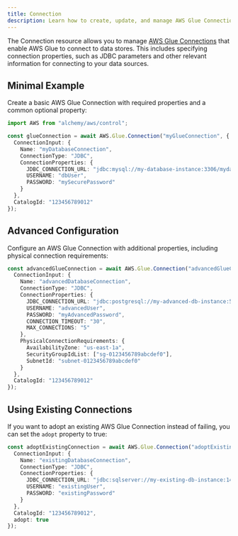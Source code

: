 ```yaml
---
title: Connection
description: Learn how to create, update, and manage AWS Glue Connections using Alchemy Cloud Control.
---
```


The Connection resource allows you to manage [AWS Glue Connections](https://docs.aws.amazon.com/glue/latest/userguide/) that enable AWS Glue to connect to data stores. This includes specifying connection properties, such as JDBC parameters and other relevant information for connecting to your data sources.

## Minimal Example

Create a basic AWS Glue Connection with required properties and a common optional property:

```ts
import AWS from "alchemy/aws/control";

const glueConnection = await AWS.Glue.Connection("myGlueConnection", {
  ConnectionInput: {
    Name: "myDatabaseConnection",
    ConnectionType: "JDBC",
    ConnectionProperties: {
      JDBC_CONNECTION_URL: "jdbc:mysql://my-database-instance:3306/mydatabase",
      USERNAME: "dbUser",
      PASSWORD: "mySecurePassword"
    }
  },
  CatalogId: "123456789012"
});
```

## Advanced Configuration

Configure an AWS Glue Connection with additional properties, including physical connection requirements:

```ts
const advancedGlueConnection = await AWS.Glue.Connection("advancedGlueConnection", {
  ConnectionInput: {
    Name: "advancedDatabaseConnection",
    ConnectionType: "JDBC",
    ConnectionProperties: {
      JDBC_CONNECTION_URL: "jdbc:postgresql://my-advanced-db-instance:5432/myadvanceddb",
      USERNAME: "advancedUser",
      PASSWORD: "myAdvancedPassword",
      CONNECTION_TIMEOUT: "30",
      MAX_CONNECTIONS: "5"
    },
    PhysicalConnectionRequirements: {
      AvailabilityZone: "us-east-1a",
      SecurityGroupIdList: ["sg-0123456789abcdef0"],
      SubnetId: "subnet-0123456789abcdef0"
    }
  },
  CatalogId: "123456789012"
});
```

## Using Existing Connections

If you want to adopt an existing AWS Glue Connection instead of failing, you can set the `adopt` property to true:

```ts
const adoptExistingConnection = await AWS.Glue.Connection("adoptExistingConnection", {
  ConnectionInput: {
    Name: "existingDatabaseConnection",
    ConnectionType: "JDBC",
    ConnectionProperties: {
      JDBC_CONNECTION_URL: "jdbc:sqlserver://my-existing-db-instance:1433;databaseName=mydatabase",
      USERNAME: "existingUser",
      PASSWORD: "existingPassword"
    }
  },
  CatalogId: "123456789012",
  adopt: true
});
```